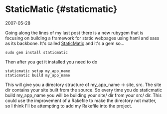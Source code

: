 # StaticMatic {#staticmatic}

2007-05-28

Going along the lines of my last post there is a new rubygem that is
focusing on building a framework for static webpages using haml and
sass as its backbone. It's called
[StaticMatic](https://github.com/staticmatic/staticmatic) and it's a
gem so...

```ShellSession
sudo gem install staticmatic
```

Then after you get it installed you need to do

```ShellSession
staticmatic setup my_app_name
staticmatic build my_app_name
```

This will give you a directory structure of my_app_name -> site,
src. The site dir contains your site built from the source. So every
time you do staticmatic build my_app_name you will be building your
site/ dir from your src/ dir. This could use the improvement of a
Rakefile to make the directory not matter, so I think I'll be
attempting to add my Rakefile into the project.
